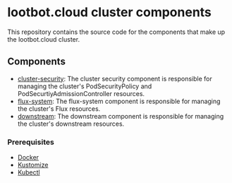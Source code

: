 # lootbot.cloud cluster components
This repository contains the source code for the components that make up the lootbot.cloud cluster.

## Components
- [cluster-security](cluster-security/README.md): The cluster security component is responsible for managing the cluster's PodSecurityPolicy and PodSecurtiyAdmissionController resources.
- [flux-system](flux-system/README.md): The flux-system component is responsible for managing the cluster's Flux resources.
- [downstream](downstream/README.md): The downstream component is responsible for managing the cluster's downstream resources.
### Prerequisites
- [Docker](https://www.docker.com/)
- [Kustomize](https://kustomize.io/)
- [Kubectl](https://kubernetes.io/docs/tasks/tools/install-kubectl/)